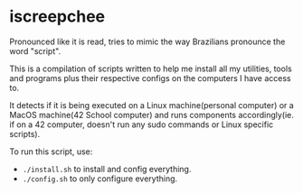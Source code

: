 # iscreepchee
Pronounced like it is read, tries to mimic the way Brazilians pronounce the word "script".

This is a compilation of scripts written to help me install all my utilities, tools and programs plus their respective configs on the computers I have access to.

It detects if it is being executed on a Linux machine(personal computer) or a MacOS machine(42 School computer) and runs components accordingly(ie. if on a 42 computer, doesn't run any sudo commands or Linux specific scripts).

To run this script, use:

- `./install.sh` to install and config everything.
- `./config.sh` to only configure everything.
